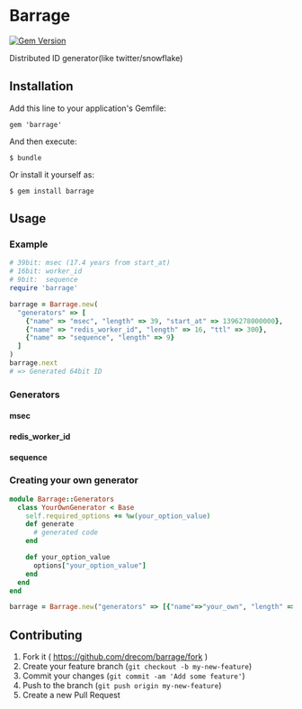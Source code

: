 # Barrage

[![Gem Version](https://badge.fury.io/rb/barrage.svg)](http://badge.fury.io/rb/barrage)

Distributed ID generator(like twitter/snowflake)

## Installation

Add this line to your application's Gemfile:

    gem 'barrage'

And then execute:

    $ bundle

Or install it yourself as:

    $ gem install barrage

## Usage

### Example

```ruby
# 39bit: msec (17.4 years from start_at)
# 16bit: worker_id
# 9bit:  sequence
require 'barrage'

barrage = Barrage.new(
  "generators" => [
    {"name" => "msec", "length" => 39, "start_at" => 1396278000000},
    {"name" => "redis_worker_id", "length" => 16, "ttl" => 300},
    {"name" => "sequence", "length" => 9}
  ]
)
barrage.next
# => Generated 64bit ID
```

### Generators

#### msec
#### redis_worker_id
#### sequence

### Creating your own generator

```ruby
module Barrage::Generators
  class YourOwnGenerator < Base
    self.required_options += %w(your_option_value)
    def generate
      # generated code
    end

    def your_option_value
      options["your_option_value"]
    end
  end
end

barrage = Barrage.new("generators" => [{"name"=>"your_own", "length" => 8, "your_option_value"=>"xxx"}])
```

## Contributing

1. Fork it ( https://github.com/drecom/barrage/fork )
2. Create your feature branch (`git checkout -b my-new-feature`)
3. Commit your changes (`git commit -am 'Add some feature'`)
4. Push to the branch (`git push origin my-new-feature`)
5. Create a new Pull Request
